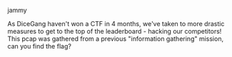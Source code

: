 jammy

As DiceGang haven't won a CTF in 4 months, we've taken to more drastic measures to get to the top of the leaderboard - hacking our competitors! This pcap was gathered from a previous "information gathering" mission, can you find the flag?
